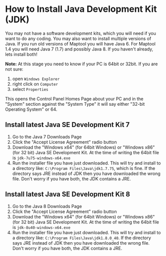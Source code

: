 How to Install Java Development Kit (JDK)
======================= 

You may not have a software development kits, which you will need if you want to do any coding. You may also want to install multiple versions of Java. If you run old versions of Maptool you will have Java 6. For Maptool 1.4 you will need Java 7 (1.7) and possibly Java 8. If you haven't already, lets install both!

**Note:** At this stage you need to know if your PC is 64bit or 32bit. If you are not sure:

1. open `Windows Explorer`
2. right click on `Computer`
3. select `Properties` 

This opens the Control Panel Homes Page about your PC and in the "System" section against the "System Type" it will say either "32-bit Operating System" or 64.

Install latest Java SE Development Kit 7
----------------------------------------

1. Go to the Java 7 Downloads Page
2. Click the "Accept License Agreement" radio button
3. Download the "Windows x64" (for 64bit Windows) or "Windows x86" (for 32 bit) Java SE Development Kit. At the time of writing the 64bit file is `jdk-7u75-windows-x64.exe`
4. Run the installer file you have just downloaded. This will try and install to a directory like: `C:\Program Files\Java\jdk1.7.75`, which is fine. If the directory says JRE instead of JDK then you have downloaded the wrong file. Don't worry if you have both, the JDK contains a JRE.


Install latest Java SE Development Kit 8
----------------------------------------

1. Go to the Java 8 Downloads Page
2. Click the "Accept License Agreement" radio button
3. Download the "Windows x64" (for 64bit Windows) or "Windows x86" (for 32 bit) Java SE Development Kit. At the time of writing the 64bit file is `jdk-8u40-windows-x64.exe`
4. Run the installer file you have just downloaded. This will try and install to a directory like: `C:\Program Files\Java\jdk1.8.0_40`. If the directory says JRE instead of JDK then you have downloaded the wrong file. Don't worry if you have both, the JDK contains a JRE.